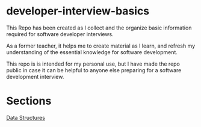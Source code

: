 # developer-interview-basics
This Repo has been created as I collect and the organize basic information required for software developer interviews. 

As a former teacher, it helps me to create material as I learn, and refresh my understanding of the essential knowledge for software development. 

This repo is is intended for my personal use, but I have made the repo public in case it can be helpful to anyone else preparing for a software development interview. 


# Sections

[Data Structures](data-structures/README.md)